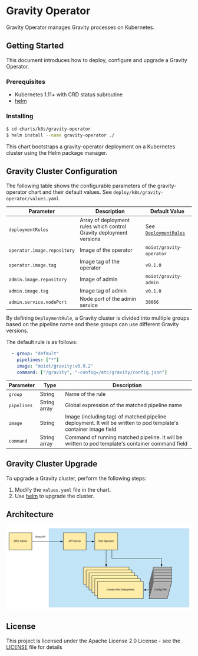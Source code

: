 # Gravity Operator

Gravity Operator manages Gravity processes on Kubernetes.

## Getting Started

This document introduces how to deploy, configure and upgrade a Gravity Operator. 

### Prerequisites

- Kubernetes 1.11+ with CRD status subroutine
- [helm](https://helm.sh/)

### Installing

```bash
$ cd charts/k8s/gravity-operator
$ helm install --name gravity-operator ./
```

This chart bootstraps a gravity-operator deployment on a Kubernetes cluster using the Helm package manager.

## Gravity Cluster Configuration

The following table shows the configurable parameters of the gravity-operator chart and their default values. See `deploy/k8s/gravity-operator/values.yaml`.

Parameter | Description | Default Value
--- | --- | ---
`deploymentRules`| Array of deployment rules which control Gravity deployment versions | See [`DeploymentRules`](#DeploymentRules)  
`operator.image.repository`| Image of the operator | `moiot/gravity-operator`
`operator.image.tag`| Image tag of the operator | `v0.1.0`
`admin.image.repository`| Image of admin | `moiot/gravity-admin`
`admin.image.tag`| Image tag of admin | `v0.1.0`
`admin.service.nodePort`| Node port of the admin service | `30066`


By defining `DeploymentRule`, a Gravity cluster is divided into multiple groups based on the pipeline name and these groups can use different Gravity versions.

The default rule is as follows:

```yaml
  - group: "default"
    pipelines: ["*"]
    image: "moiot/gravity:v0.9.2"
    command: ["/gravity", "-config=/etc/gravity/config.json"]
```

Parameter | Type | Description
--- | --- | ---
`group`| String | Name of the rule
`pipelines`| String array | Global expression of the matched pipeline name
`image` | String | Image (including tag) of matched pipeline deployment. It will be written to pod template's container image field
`command` | String array | Command of running matched pipeline. It will be written to pod template's container command field

## Gravity Cluster Upgrade

To upgrade a Gravity cluster, perform the following steps:

1. Modify the `values.yaml` file in the chart.
2. Use [helm](https://helm.sh/) to upgrade the cluster.

## Architecture
![Architecture](docs/k8s-160.png)

## License

This project is licensed under the Apache License 2.0 License - see the [LICENSE](LICENSE) file for details